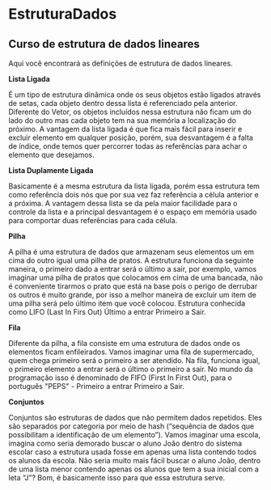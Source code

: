 # EstruturaDados
<h2>Curso de estrutura de dados lineares</h2>

Aqui você encontrará as definições de estrutura de dados lineares.

<strong>Lista Ligada</strong>

É um tipo de estrutura dinâmica onde os seus objetos estão ligados através de
setas, cada objeto dentro dessa lista é referenciado pela anterior.
Diferente do Vetor, os objetos incluídos nessa estrutura não ficam um do lado do outro mas 
cada objeto tem na sua memória a localização do próximo.
A vantagem da lista ligada é que fica mais fácil para inserir e excluir elemento em qualquer
posição, porém, sua desvantagem é a falta de índice, onde temos quer percorrer todas as referências 
para achar o elemento que desejamos.

<strong>Lista Duplamente Ligada</strong>

Basicamente é a mesma estrutura da lista ligada, porém essa estrutura tem como referência dois nós que por sua vez faz
referência a célula anterior e a próxima.
A vantagem dessa lista se da pela maior facilidade para o controle da lista e a principal desvantagem é o espaço em 
memória usado para comportar duas referências para cada célula.

<strong>Pilha</strong>

A pilha é uma estrutura de dados que armazenam seus elementos um em cima do outro igual uma pilha de pratos. A estrutura funciona da seguinte maneira, o primeiro dado a entrar será o último a sair, por exemplo, vamos imaginar uma pilha de pratos que colocamos em cima de uma bancada, não é conveniente tirarmos o prato que está na base pois o perigo de derrubar os outros é muito grande, por isso a melhor maneira de excluir um item de uma pilha será pelo último item que você colocou. Estrutura conhecida como LIFO (Last In Firs Out) Último a entrar Primeiro a Sair.

<strong>Fila</strong>

Diferente da pilha, a fila consiste em uma estrutura de dados onde os elementos ficam enfileirados. Vamos imaginar uma fila de supermercado, quem chega primeiro será o primeiro a ser atendido. Na fila, funciona igual, o primeiro elemento a entrar será o último o primeiro a sair. No mundo da programação isso é denominado de FIFO (First In First Out), para o português "PEPS" - Primeiro a entrar Primeiro a Sair.

<strong>Conjuntos</strong>

Conjuntos são estruturas de dados que não permitem dados repetidos. Eles são separados por categoria por meio de hash (“sequência de dados que possibilitam a identificação de um elemento”).
Vamos imaginar uma escola, imagina como seria demorado buscar o aluno João dentro do sistema escolar caso a estrutura usada fosse em apenas uma lista contendo todos os alunos da escola. 
Não seria muito mais fácil buscar o aluno João, dentro de uma lista menor contendo apenas os alunos que tem a sua inicial com a leta “J”?
Bom, é basicamente isso para que essa estrutura serve.


